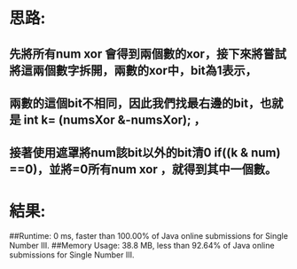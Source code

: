 # 思路: 
## 先將所有num xor 會得到兩個數的xor，接下來將嘗試將這兩個數字拆開，兩數的xor中，bit為1表示，
## 兩數的這個bit不相同，因此我們找最右邊的bit，也就是 int k= (numsXor &-numsXor); ，
## 接著使用遮罩將num該bit以外的bit清0 if((k & num) ==0)，並將=0所有num xor ，就得到其中一個數。 
# 結果:
##Runtime: 0 ms, faster than 100.00% of Java online submissions for Single Number III.
##Memory Usage: 38.8 MB, less than 92.64% of Java online submissions for Single Number III.